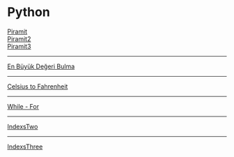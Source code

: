 # Python
<a href = "https://cdn.discordapp.com/attachments/852651577721880586/1034934455284019341/unknown.png">Piramit</a>  </br>
<a href = "https://cdn.discordapp.com/attachments/852651577721880586/1034934256134279168/unknown.png">Piramit2</a> </br>
<a href = "https://cdn.discordapp.com/attachments/852651577721880586/1034933123416330450/unknown.png">Piramit3</a> </br>
<hr>
<a href = "https://cdn.discordapp.com/attachments/852651577721880586/1034941128912412692/unknown.png">En Büyük Değeri Bulma</a>
<hr>
<a href = "https://cdn.discordapp.com/attachments/852651577721880586/1041628425263263806/image.png">Celsius to Fahrenheit</a>
<hr>
<a href = "https://cdn.discordapp.com/attachments/852651577721880586/1041787042528509952/image.png">While - For</a>
<hr>
<a href = "https://cdn.discordapp.com/attachments/852651577721880586/1046687089909051482/image.png"> IndexsTwo</a>
<hr>
<a href = "https://cdn.discordapp.com/attachments/852651577721880586/1046862809952174200/image.png"> IndexsThree</a>
